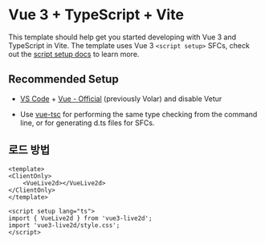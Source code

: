 # Vue 3 + TypeScript + Vite

This template should help get you started developing with Vue 3 and TypeScript in Vite. The template uses Vue 3 `<script setup>` SFCs, check out the [script setup docs](https://v3.vuejs.org/api/sfc-script-setup.html#sfc-script-setup) to learn more.

## Recommended Setup

- [VS Code](https://code.visualstudio.com/) + [Vue - Official](https://marketplace.visualstudio.com/items?itemName=Vue.volar) (previously Volar) and disable Vetur

- Use [vue-tsc](https://github.com/vuejs/language-tools/tree/master/packages/tsc) for performing the same type checking from the command line, or for generating d.ts files for SFCs.

## 로드 방법
```
<template>
<ClientOnly>
    <VueLive2d></VueLive2d>
</ClientOnly>
</template>

<script setup lang="ts">
import { VueLive2d } from 'vue3-live2d';
import 'vue3-live2d/style.css';
</script>

```